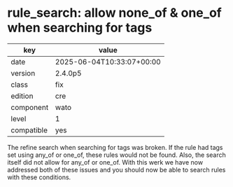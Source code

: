 [//]: # (werk v2)
# rule_search: allow none_of & one_of when searching for tags

key        | value
---------- | ---
date       | 2025-06-04T10:33:07+00:00
version    | 2.4.0p5
class      | fix
edition    | cre
component  | wato
level      | 1
compatible | yes

The refine search when searching for tags was broken.  If the rule had
tags set using any_of or one_of, these rules would not be found. Also,
the search itself did not allow for any_of or one_of.  With this werk
we have now addressed both of these issues and you should now be able
to search rules with these conditions.
